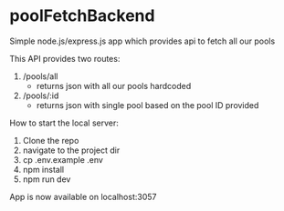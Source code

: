 # poolFetchBackend
Simple node.js/express.js app which provides api to fetch all our pools

This API provides two routes:
1. /pools/all
    - returns json with all our pools hardcoded
2. /pools/:id
    - returns json with single pool based on the pool ID provided 

How to start the local server:
1. Clone the repo
2. navigate to the project dir
3. cp .env.example .env
4. npm install
5. npm run dev

App is now available on localhost:3057
